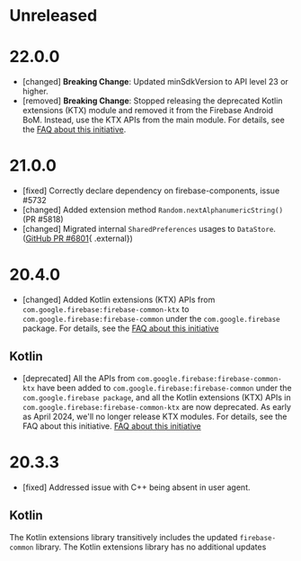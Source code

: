 # Unreleased

# 22.0.0
* [changed] **Breaking Change**: Updated minSdkVersion to API level 23 or higher.
* [removed] **Breaking Change**: Stopped releasing the deprecated Kotlin extensions
  (KTX) module and removed it from the Firebase Android BoM. Instead, use the KTX APIs
  from the main module. For details, see the
  [FAQ about this initiative](https://firebase.google.com/docs/android/kotlin-migration).

# 21.0.0
* [fixed] Correctly declare dependency on firebase-components, issue #5732
* [changed] Added extension method `Random.nextAlphanumericString()` (PR #5818)
* [changed] Migrated internal `SharedPreferences` usages to `DataStore`. ([GitHub PR #6801](https://github.com/firebase/firebase-android-sdk/pull/6801){ .external})

# 20.4.0
* [changed] Added Kotlin extensions (KTX) APIs from `com.google.firebase:firebase-common-ktx`
to `com.google.firebase:firebase-common` under the `com.google.firebase` package.
For details, see the
[FAQ about this initiative](https://firebase.google.com/docs/android/kotlin-migration)

## Kotlin
* [deprecated] All the APIs from `com.google.firebase:firebase-common-ktx` have been added to
`com.google.firebase:firebase-common` under the `com.google.firebase package`, and all the
Kotlin extensions (KTX) APIs in `com.google.firebase:firebase-common-ktx` are now deprecated.
As early as April 2024, we'll no longer release KTX modules. For details, see the
FAQ about this initiative.
[FAQ about this initiative](https://firebase.google.com/docs/android/kotlin-migration)

# 20.3.3
* [fixed] Addressed issue with C++ being absent in user agent.

## Kotlin
The Kotlin extensions library transitively includes the updated
`firebase-common` library. The Kotlin extensions library has no additional
updates

